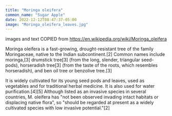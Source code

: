 ```yaml
---
title: "Moringa oleifera"
common_name: "Sugar Apple"
date: 2022-12-12T08:47:37-05:00
image: "Moringa_oleifera_leaves.jpg"
---
```


images and text COPIED from https://en.wikipedia.org/wiki/Moringa_oleifera

Moringa oleifera is a fast-growing, drought-resistant tree of the family Moringaceae, native to the Indian subcontinent.[2] Common names include moringa,[3] drumstick tree[3] (from the long, slender, triangular seed-pods), horseradish tree[3] (from the taste of the roots, which resembles horseradish), and ben oil tree or benzolive tree.[3]

It is widely cultivated for its young seed pods and leaves, used as vegetables and for traditional herbal medicine. It is also used for water purification.[4][5] Although listed as an invasive species in several countries, M. oleifera has "not been observed invading intact habitats or displacing native flora", so "should be regarded at present as a widely cultivated species with low invasive potential."[2]